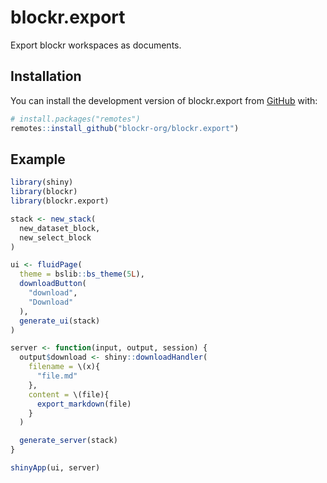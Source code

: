 <!-- badges: start -->
<!-- badges: end -->

# blockr.export

Export blockr workspaces as documents.

## Installation

You can install the development version of blockr.export from [GitHub](https://github.com/) with:

``` r
# install.packages("remotes")
remotes::install_github("blockr-org/blockr.export")
```

## Example

``` r
library(shiny)
library(blockr)
library(blockr.export)

stack <- new_stack(
  new_dataset_block,
  new_select_block
)

ui <- fluidPage(
  theme = bslib::bs_theme(5L),
  downloadButton(
    "download",
    "Download"
  ),
  generate_ui(stack)
)

server <- function(input, output, session) {
  output$download <- shiny::downloadHandler(
    filename = \(x){
      "file.md"
    },
    content = \(file){
      export_markdown(file)
    }
  )

  generate_server(stack)
}

shinyApp(ui, server)
```


